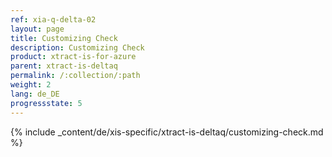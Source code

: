 ```yaml
---
ref: xia-q-delta-02
layout: page
title: Customizing Check
description: Customizing Check
product: xtract-is-for-azure
parent: xtract-is-deltaq
permalink: /:collection/:path
weight: 2
lang: de_DE
progressstate: 5
---
```

{% include _content/de/xis-specific/xtract-is-deltaq/customizing-check.md %}
